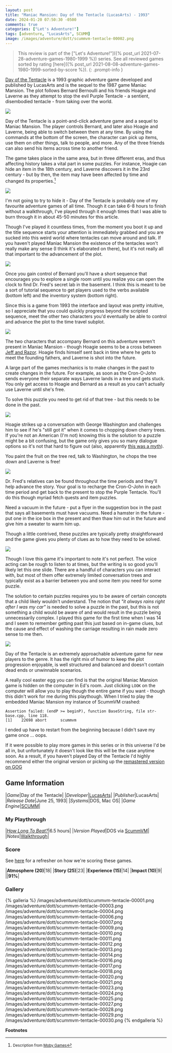 ```yaml
---
layout: post
title: "Maniac Mansion: Day of the Tentacle (LucasArts) - 1993"
date: 2024-01-20 07:50:30 -0500
comments: true
categories: ["Let's Adventure!"]
tags: [adventure, "LucasArts", SCUMM]
image: /images/adventure/dott/scummvm-tentacle-00002.png
---
```

> This review is part of the ["Let's Adventure!"]({% post_url 2021-07-28-adventure-games-1980-1999 %}) series. See all reviewed games sorted by rating [here]({% post_url 2021-08-08-adventure-games-1980-1999-sorted-by-score %}).
{: .prompt-info }

[Day of the Tentacle](https://en.wikipedia.org/wiki/Maniac_Mansion:_Day_of_the_Tentacle) is a 1993 graphic adventure game developed and published by LucasArts and is the sequel to the 1987 game Maniac Mansion. The plot follows Bernard Bernoulli and his friends Hoagie and Laverne as they attempt to stop the evil Purple Tentacle - a sentient, disembodied tentacle - from taking over the world.

![](/images/adventure/dott/scummvm-tentacle-00000.png)

Day of the Tentacle is a point-and-click adventure game and a sequel to Maniac Mansion. The player controls Bernard, and later also Hoagie and Laverne, being able to switch between them at any time. By using the commands at the bottom of the screen, the character can pick up items, use them on other things, talk to people, and more. Any of the three friends can also send his items across time to another friend.

The game takes place in the same area, but in three different eras, and thus affecting history takes a vital part in some puzzles. For instance, Hoagie can hide an item in the 18th century, and Laverne discovers it in the 23rd century - but by then, the item may have been affected by time and changed its properties.[^1]

![](/images/adventure/dott/scummvm-tentacle-00005.png)

I'm not going to try to hide it - Day of the Tentacle is probably one of my favourite adventure games of all time. Though it can take 6-8 hours to finish without a walkthrough, I've played through it enough times that I was able to burn through it in about 45-50 minutes for this article.

Though I've played it countless times, from the moment you boot it up and the title sequence starts your attention is immediately grabbed and you are sucked into this weird world where tentacles can move around and talk. If you haven't played Maniac Mansion the existence of the tentacles won't really make any sense (I think it's elaborated on there), but it's not really all that important to the advancement of the plot.

![](/images/adventure/dott/scummvm-tentacle-00008.png)

Once you gain control of Bernard you'll have a short sequence that encourages you to explore a single room until you realize you can open the clock to find Dr. Fred's secret lab in the basement. I think this is meant to be a sort of tutorial sequence to get players used to the verbs available (bottom left) and the inventory system (bottom right).

Since this is a game from 1993 the interface and layout was pretty intuitive, so I appreciate that you could quickly progress beyond the scripted sequence, meet the other two characters you'd eventually be able to control and advance the plot to the time travel subplot.

![](/images/adventure/dott/scummvm-tentacle-00019.png)

The two characters that accompany Bernard on this adventure weren't present in Maniac Mansion - though Hoagie seems to be a cross between [Jeff and Razor](http://www.maniacmansionfan.50webs.com/characters.html). Hoagie finds himself sent back in time where he gets to meet the founding fathers, and Laverne is shot into the future.

A large part of the games mechanics is to make changes in the past to create changes in the future. For example, as soon as the Cron-O-John sends everyone their separate ways Laverne lands in a tree and gets stuck. You only get access to Hoagie and Bernard as a result as you can't actually use Laverne until she's free.

To solve this puzzle you need to get rid of that tree - but this needs to be done in the past.

![](/images/adventure/dott/scummvm-tentacle-00015.png)

Hoagie strikes up a conversation with George Washington and challenges him to see if he's "still got it" when it comes to chopping down cherry trees. If you're not an American (I'm not) knowing this is the solution to a puzzle might be a bit confusing, but the game only gives you so many dialogue options so it's not that hard to figure out (also, apparently [this was a myth](https://www.mountvernon.org/library/digitalhistory/digital-encyclopedia/article/cherry-tree-myth/)).

You paint the fruit on the tree red, talk to Washington, he chops the tree down and Laverne is free!

![](/images/adventure/dott/scummvm-tentacle-00026.png)

Dr. Fred's relatives can be found throughout the time periods and they'll help advance the story. Your goal is to recharge the Cron-O-John in each time period and get back to the present to stop the Purple Tentacle. You'll do this though myriad fetch quests and item puzzles.

Need a vacuum in the future - put a flyer in the suggestion box in the past that says all basements must have vacuums. Need a hamster in the future - put one in the ice box in the present and then thaw him out in the future and give him a sweater to warm him up.

Though a little contrived, these puzzles are typically pretty straightforward and the game gives you plenty of clues as to how they need to be solved.

![](/images/adventure/dott/scummvm-tentacle-00022.png)

Though I love this game it's important to note it's not perfect. The voice acting can be rough to listen to at times, but the writing is so good you'll likely let this one slide. There are a handful of characters you can interact with, but most of them offer extremely limited conversation trees and typically exist as a barrier between you and some item you need for some puzzle.

The solution to certain puzzles requires you to be aware of certain concepts that a child likely wouldn't understand. The notion that _"it always rains right after I was my car"_ is needed to solve a puzzle in the past, but this is not something a child would be aware of and would result in the puzzle being unnecessarily complex. I played this game for the first time when I was 14 and I seem to remember getting past this just based on in-game clues, but the cause and effect of washing the carriage resulting in rain made zero sense to me then.

![](/images/adventure/dott/scummvm-tentacle-00031.png)

Day of the Tentacle is an extremely approachable adventure game for new players to the genre. It has the right mix of humor to keep the plot progression enjoyable, is well structured and balanced and doesn't contain dead ends or unwinnable scenarios.

A really cool easter egg you can find is that the original Maniac Mansion game is hidden on the computer in Ed's room. Just clicking `LOOK` on the computer will allow you to play though the entire game if you want - though this didn't work for me during this playthough. When I tried to play the embedded Maniac Mansion my instance of ScummVM crashed:

```
Assertion failed: (endP >= beginP), function BaseString, file str-base.cpp, line 118.
[1]    22698 abort      scummvm
```

I ended up have to restart from the beginning because I didn't save my game once ... oops.

If it were possible to play more games in this series or in this universe I'd be all in, but unfortunately it doesn't look like this will be the case anytime soon. As a result, if you haven't played Day of the Tentacle I'd highly recommend either the original version or picking up the [remastered version on GOG](https://www.gog.com/index.php/en/game/day_of_the_tentacle_remastered)

## Game Information

|*Game*|Day of the Tentacle|
|*Developer*|[LucasArts](https://en.wikipedia.org/wiki/LucasArts)|
|*Publisher*|LucasArts|
|*Release Date*|June 25, 1993|
|*Systems*|DOS, Mac OS|
|*Game Engine*|[SCUMM](https://wiki.scummvm.org/index.php?title=SCUMM)|

### My Playthrough

|[*How Long To Beat?*](https://howlongtobeat.com/game/2285)|6.5 hours|
|*Version Played*|DOS via [ScummVM](https://www.scummvm.org/)|
|*Notes*|[Walkthrough](https://www.ign.com/wikis/maniac-mansion-day-of-the-tentacle)|

### Score

See [here](https://www.alexbevi.com/blog/2021/07/28/adventure-games-1980-1999/#scoring) for a refresher on how we're scoring these games.

|**Atmosphere (20)**|18|
|**Story (25)**|23|
|**Experience (15)**|14|
|**Impact (10)**|9|
||**91%**|

### Gallery

{% galleria %}
/images/adventure/dott/scummvm-tentacle-00001.png
/images/adventure/dott/scummvm-tentacle-00003.png
/images/adventure/dott/scummvm-tentacle-00004.png
/images/adventure/dott/scummvm-tentacle-00006.png
/images/adventure/dott/scummvm-tentacle-00007.png
/images/adventure/dott/scummvm-tentacle-00009.png
/images/adventure/dott/scummvm-tentacle-00010.png
/images/adventure/dott/scummvm-tentacle-00011.png
/images/adventure/dott/scummvm-tentacle-00012.png
/images/adventure/dott/scummvm-tentacle-00013.png
/images/adventure/dott/scummvm-tentacle-00014.png
/images/adventure/dott/scummvm-tentacle-00016.png
/images/adventure/dott/scummvm-tentacle-00017.png
/images/adventure/dott/scummvm-tentacle-00018.png
/images/adventure/dott/scummvm-tentacle-00020.png
/images/adventure/dott/scummvm-tentacle-00021.png
/images/adventure/dott/scummvm-tentacle-00023.png
/images/adventure/dott/scummvm-tentacle-00024.png
/images/adventure/dott/scummvm-tentacle-00025.png
/images/adventure/dott/scummvm-tentacle-00027.png
/images/adventure/dott/scummvm-tentacle-00028.png
/images/adventure/dott/scummvm-tentacle-00029.png
/images/adventure/dott/scummvm-tentacle-00030.png
{% endgalleria %}

**Footnotes**

[^1]: <small>Description from [Moby Games](https://www.mobygames.com/game/719/maniac-mansion-day-of-the-tentacle/)</small>
